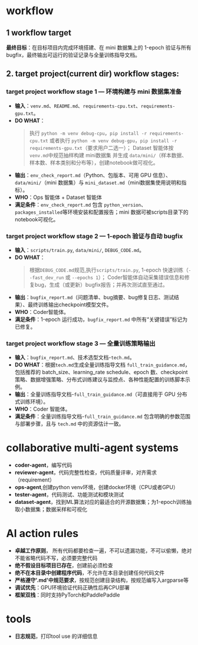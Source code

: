 # workflow

## 1 workflow target
**最终目标**：在目标项目内完成环境搭建、在 mini 数据集上的 1-epoch 验证与所有 bugfix，最终输出可运行的验证记录与全量训练指导文档。

## 2. target project(current dir) workflow stages:

### target project workflow stage 1 — 环境构建与 mini 数据集准备
* **输入**：`venv.md`、`README.md`、`requirements-cpu.txt`、`requirements-gpu.txt`。
* **DO WHAT**：
    >执行 `python -m venv debug-cpu`，`pip install -r requirements-cpu.txt` 或者执行 `python -m venv debug-gpu`，`pip install -r requirements-gpu.txt`（要求用户二选一）；
    >Dataset 智能体按`venv.md`中规范抽样构建 mini数据集 并生成 `data/mini/`（样本数据、样本数、样本类别和分布等），创建notebook做可视化。
* **输出**：`env_check_report.md`（Python、包版本、可用 GPU 信息）、`data/mini/`（mini 数据集）与 `mini_dataset.md`（mini数据集使用说明和指标）。
* **WHO**：Ops 智能体 + Dataset 智能体
* **满足条件**：`env_check_report.md` 包含 `python_version`、`packages_installed`等环境安装和配置报告；mini 数据可被scripts目录下的notebook可视化。

### target project workflow stage 2 — 1-epoch 验证与自动 bugfix
* **输入**：`scripts/train.py`, `data/mini/`, `DEBUG_CODE.md`。
* **DO WHAT**：
    > 根据`DEBUG_CODE.md`规范,执行`scripts/train.py`, 1-epoch 快速训练（`--fast_dev_run` 或 `--epochs 1`）；
    > Coder智能体自动采集错误信息和修复bug，生成（或更新）bugfix报告；并再次测试直至通过。
* **输出**：`bugfix_report.md`（问题清单、bug摘要、bug修复日志、测试结果）、最终训练输出checkpoint模型文件。
* **WHO**：Coder智能体。
* **满足条件**：1-epoch 运行成功，`bugfix_report.md` 中所有“关键错误”标记为已修复。

### target project workflow stage 3 — 全量训练策略输出
* **输入**：`bugfix_report.md`、技术选型文档-`tech.md`。
* **DO WHAT**：根据`tech.md`生成全量训练指导文档 `full_train_guidance.md`，包括推荐的 batch\_size、learning\_rate schedule、epoch 数、checkpoint 策略、数据增强策略、分布式训练建议与监控点、各种性能配置的训练脚本示例。
* **输出**：全量训练指导文档-`full_train_guidance.md`（可直接用于 GPU 分布式训练环境）。
* **WHO**：Coder 智能体。
* **满足条件**：全量训练指导文档-`full_train_guidance.md` 包含明确的参数范围与部署步骤，且与 `tech.md` 中的资源估计一致。

# collaborative multi-agent systems
- **coder-agent**，编写代码
- **reviewer-agent**，代码完整性检查，代码质量评审，对齐需求（requirement）
- **ops-agent**,创建python venv环境，创建docker环境（CPU或者GPU）
- **tester-agent**，代码测试、功能测试和模块测试 
- **dataset-agent**，找到ML算法对应的最适合的开源数据集；为1-epoch训练抽取小数据集；数据采样和可视化

# AI action rules
- **卓越工作原则**， 所有代码都要检查一遍，不可以遗漏功能，不可以偷懒，绝对不能省略代码不写，必须要完整代码
- **绝不假设目标项目已存在**，创建前必须检查
- **绝不在本目录中创建程序代码**，不允许在本目录创建任何代码文件
- **严格遵守'.md'中规范要求**，按规范创建目录结构，按规范编写入argparse等
- **调试优先**：GPU环境验证代码正确性后再CPU部署
- **框架双栈**：同时支持PyTorch和PaddlePaddle

# tools
- **日志规范**，打印tool use 的详细信息